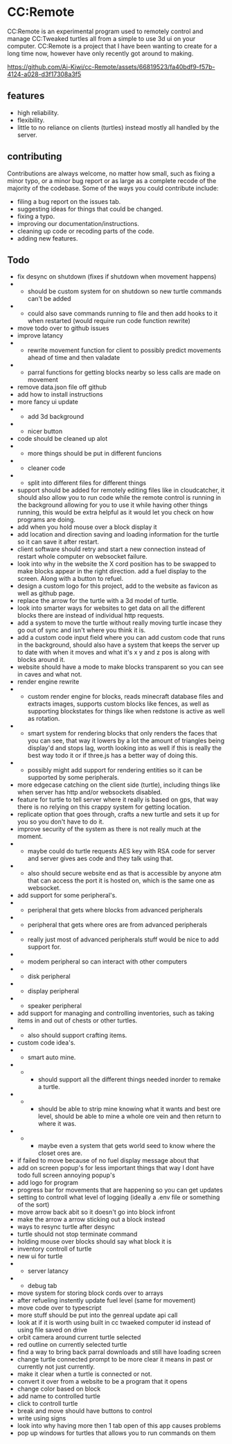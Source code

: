 # CC:Remote
CC:Remote is an experimental program used to remotely control and manage CC:Tweaked turtles all from a simple to use 3d ui on your computer. CC:Remote is a project that I have been wanting to create for a long time now, however have only recently got around to making.

https://github.com/Ai-Kiwi/cc-Remote/assets/66819523/fa40bdf9-f57b-4124-a028-d3f17308a3f5

## features
 - high reliability.
 - flexibility.
 - little to no reliance on clients (turtles) instead mostly all handled by the server.

## contributing
Contributions are always welcome, no matter how small, such as fixing a minor typo, or a minor bug report or as large as a complete recode of the majority of the codebase. Some of the ways you could contribute include:
 - filing a bug report on the issues tab.
 - suggesting ideas for things that could be changed.
 - fixing a typo.
 - improving our documentation/instructions.
 - cleaning up code or recoding parts of the code. 
 - adding new features.



## Todo
 - fix desync on shutdown (fixes if shutdown when movement happens)
 - - should be custom system for on shutdown so new turtle commands can't be added
 - - could also save commands running to file and then add hooks to it when restarted (would require run code function rewrite) 
 - move todo over to github issues
 - improve latancy
 - - rewrite movement function for client to possibly predict movements ahead of time and then valadate
 - - parral functions for getting blocks nearby so less calls are made on movement
 - remove data.json file off github
 - add how to install instructions
 - more fancy ui update
 - - add 3d background
 - - nicer button
 - code should be cleaned up alot
 - - more things should be put in different funcions
 - - cleaner code
 - - split into different files for different things
 - support should be added for remotely editing files like in cloudcatcher, it should also allow you to run code while the remote control is running in the background allowing for you to use it while having other things running, this would be extra helpful as it would let you check on how programs are doing.
 - add when you hold mouse over a block display it
 - add location and direction saving and loading information for the turtle so it can save it after restart.
 - client software should retry and start a new connection instead of restart whole computer on websocket failure.
 - look into why in the website the X cord position has to be swapped to make blocks appear in the right direction.
 add a fuel display to the screen. Along with a button to refuel.
 - design a custom logo for this project, add to the website as favicon as well as github page.
 - replace the arrow for the turtle with a 3d model of turtle.
 - look into smarter ways for websites to get data on all the different blocks there are instead of individual http requests.
 - add a system to move the turtle without really moving turtle incase they go out of sync and isn't where you think it is.
 - add a custom code input field where you can add custom code that runs in the background, should also have a system that keeps the server up to date with when it moves and what it's x y and z pos is along with blocks around it.
 - website should have a mode to make blocks transparent so you can see in caves and what not.
 - render engine rewrite
 - - custom render engine for blocks, reads minecraft database files and extracts images, supports custom blocks like fences, as well as supporting blockstates for things like when redstone is active as well as rotation.
 - - smart system for rendering blocks that only renders the faces that you can see, that way it lowers by a lot the amount of triangles being display'd and stops lag, worth looking into as well if this is really the best way todo it or if three.js has a better way of doing this. 
 - - possibly might add support for rendering entities so it can be supported by some peripherals.
 - more edgecase catching on the client side (turtle), including things like when server has http and/or websockets disabled.
 - feature for turtle to tell server where it really is based on gps, that way there is no relying on this crappy system for getting location.
 - replicate option that goes through, crafts a new turtle and sets it up for you so you don't have to do it.
 - improve security of the system as there is not really much at the moment.
 - - maybe could do turtle requests AES key with RSA code for server and server gives aes code and they talk using that.
 - - also should secure website end as that is accessible by anyone atm that can access the port it is hosted on, which is the same one as websocket. 
 - add support for some peripheral's.
 - - peripheral that gets where blocks from advanced peripherals  
 - - peripheral that gets where ores are from advanced peripherals
 - - really just most of advanced peripherals stuff would be nice to add support for.
 - - modem peripheral so can interact with other computers
 - - disk peripheral
 - - display peripheral
 - - speaker peripheral
 - add support for managing and controlling inventories, such as taking items in and out of chests or other turtles.
 - - also should support crafting items.
 - custom code idea's.
 - - smart auto mine.
 - - - should support all the different things needed inorder to remake a turtle.
 - - - should be able to strip mine knowing what it wants and best ore level, should be able to mine a whole ore vein and then return to where it was.
 - - - maybe even a system that gets world seed to know where the closet ores are.
 - if failed to move because of no fuel display message about that
 - add on screen popup's for less important things that way I dont have todo full screen annoying popup's 
 - add logo for program
 - progress bar for movements that are happening so you can get updates
 - setting to controll what level of logging (ideally a .env file or something of the sort)
 - move arrow back abit so it doesn't go into block infront
 - make the arrow a arrow sticking out a block instead
 - ways to resync turtle after desync
 - turtle should not stop terminate command
 - holding mouse over blocks should say what block it is
 - inventory controll of turtle
 - new ui for turtle
 - - server latancy
 - - debug tab
 - move system for storing block cords over to arrays
 - after refueling instently update fuel level (same for movement)
 - move code over to typescript
 - more stuff should be put into the genreal update api call
 - look at if it is worth using built in cc twaeked computer id instead of using file saved on drive
 - orbit camera around current turtle selected
 - red outline on currently selected turtle
 - find a way to bring back parral downloads and still have loading screen
 - change turtle connected prompt to be more clear it means in past or currently not just currently.
 - make it clear when a turtle is connected or not.
 - convert it over from a website to be a program that it opens
 - change color based on block
 - add name to controlled turtle
 - click to controll turtle
 - break and move should have buttons to control
 - write using signs
 - look into why having more then 1 tab open of this app causes problems
 - pop up windows for turtles that allows you to run commands on them